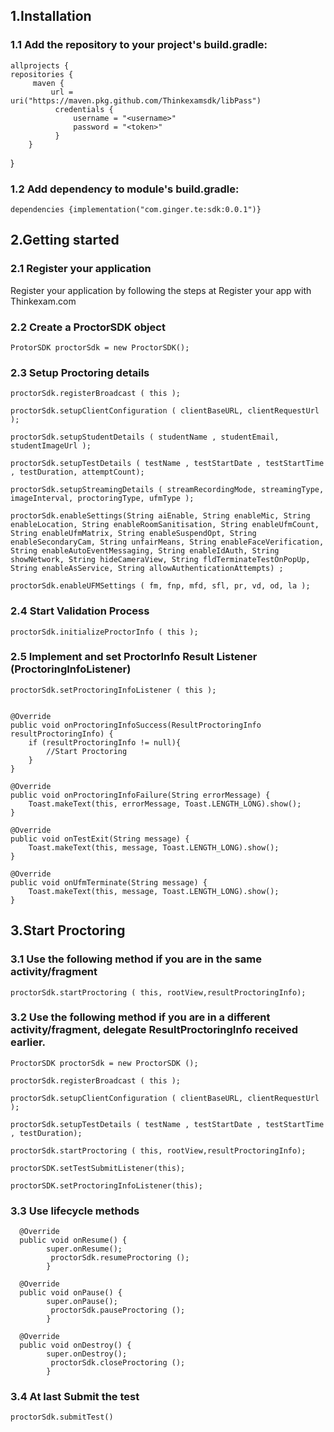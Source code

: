 <!DOCTYPE html>
<html>
<body>

<h2> 1.Installation</h2>
<h3>1.1 Add the repository to your project's build.gradle:</h3>
<p>
    
    allprojects {
    repositories {
         maven {   
             url = uri("https://maven.pkg.github.com/Thinkexamsdk/libPass")
              credentials {
                  username = "<username>"
                  password = "<token>"
              }
        }
  
}</p>

<h3>1.2 Add dependency to module's build.gradle:</h3>
<p>
    
    dependencies {implementation("com.ginger.te:sdk:0.0.1")} 
</p>

<h2> 2.Getting started</h2>
<h3> 2.1 Register your application </h3>
<p>Register your application by following the steps at Register your app with Thinkexam.com
</p>

<h3> 2.2 Create a ProctorSDK object </h3>
<p>
            
    ProtorSDK proctorSdk = new ProctorSDK();
</p>

<h3> 2.3 Setup Proctoring details </h3>
<p>           
             
    proctorSdk.registerBroadcast ( this );
    
    proctorSdk.setupClientConfiguration ( clientBaseURL, clientRequestUrl );

    proctorSdk.setupStudentDetails ( studentName , studentEmail, studentImageUrl );
    
    proctorSdk.setupTestDetails ( testName , testStartDate , testStartTime , testDuration, attemptCount);
    
    proctorSdk.setupStreamingDetails ( streamRecordingMode, streamingType, imageInterval, proctoringType, ufmType );
    
    proctorSdk.enableSettings(String aiEnable, String enableMic, String enableLocation, String enableRoomSanitisation, String enableUfmCount, String enableUfmMatrix, String enableSuspendOpt, String enableSecondaryCam, String unfairMeans, String enableFaceVerification, String enableAutoEventMessaging, String enableIdAuth, String showNetwork, String hideCameraView, String fldTerminateTestOnPopUp, String enableAsService, String allowAuthenticationAttempts) ;
    
    proctorSdk.enableUFMSettings ( fm, fnp, mfd, sfl, pr, vd, od, la );
</p>

<h3> 2.4 Start Validation Process </h3>
<p>
    
    proctorSdk.initializeProctorInfo ( this );
</p>

<h3> 2.5 Implement and set ProctorInfo Result Listener (ProctoringInfoListener) </h3>
<p>
    
    proctorSdk.setProctoringInfoListener ( this );
            
             
    @Override
    public void onProctoringInfoSuccess(ResultProctoringInfo resultProctoringInfo) {
        if (resultProctoringInfo != null){
            //Start Proctoring         
        }
    }

    @Override
    public void onProctoringInfoFailure(String errorMessage) {
        Toast.makeText(this, errorMessage, Toast.LENGTH_LONG).show();
    }

    @Override
    public void onTestExit(String message) {
        Toast.makeText(this, message, Toast.LENGTH_LONG).show();
    }

    @Override
    public void onUfmTerminate(String message) {
        Toast.makeText(this, message, Toast.LENGTH_LONG).show();
    }
</p>
<h2> 3.Start Proctoring</h2>
<h3> 3.1 Use the following method if you are in the same activity/fragment </h3>
<p> 
        
    proctorSdk.startProctoring ( this, rootView,resultProctoringInfo);
</p>
<h3> 3.2 Use the following method if you are in a different activity/fragment, delegate ResultProctoringInfo received earlier. </h3>
<p>         
    
    ProctorSDK proctorSdk = new ProctorSDK ();
    
    proctorSdk.registerBroadcast ( this );
    
    proctorSdk.setupClientConfiguration ( clientBaseURL, clientRequestUrl );

    proctorSdk.setupTestDetails ( testName , testStartDate , testStartTime , testDuration);
    
    proctorSdk.startProctoring ( this, rootView,resultProctoringInfo);

    proctorSDK.setTestSubmitListener(this);
    
    proctorSDK.setProctoringInfoListener(this);
</p>
<h3> 3.3 Use lifecycle methods </h3>
<p> 
    
      @Override
      public void onResume() {
            super.onResume();
             proctorSdk.resumeProctoring ();
            }
            
      @Override
      public void onPause() {
            super.onPause();
             proctorSdk.pauseProctoring ();
            }
    
      @Override
      public void onDestroy() {
            super.onDestroy();
             proctorSdk.closeProctoring ();
            }
</p>

<h3> 3.4 At last Submit the test </h3>
<p>
    
    proctorSdk.submitTest()
</p>

</body>
</html>
